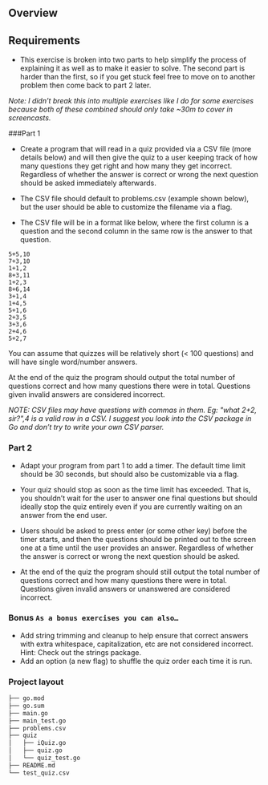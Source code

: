 ## Overview

## Requirements
- This exercise is broken into two parts to help simplify the process of explaining it as well as to make it easier to solve. The second part is harder than the first, so if you get stuck feel free to move on to another problem then come back to part 2 later.

*Note: I didn’t break this into multiple exercises like I do for some exercises because both of these combined should only take ~30m to cover in screencasts.*

###Part 1
- Create a program that will read in a quiz provided via a CSV file (more details below) and will then give the quiz to a user keeping track of how many questions they get right and how many they get incorrect. Regardless of whether the answer is correct or wrong the next question should be asked immediately afterwards.

- The CSV file should default to problems.csv (example shown below), but the user should be able to customize the filename via a flag.

- The CSV file will be in a format like below, where the first column is a question and the second column in the same row is the answer to that question.
  
```text
5+5,10
7+3,10
1+1,2
8+3,11
1+2,3
8+6,14
3+1,4
1+4,5
5+1,6
2+3,5
3+3,6
2+4,6
5+2,7

```
You can assume that quizzes will be relatively short (< 100 questions) and will have single word/number answers.

At the end of the quiz the program should output the total number of questions correct and how many questions there were in total. Questions given invalid answers are considered incorrect.

*NOTE: CSV files may have questions with commas in them. Eg: "what 2+2, sir?",4 is a valid row in a CSV. I suggest you look into the CSV package in Go and don’t try to write your own CSV parser.*
### Part 2
- Adapt your program from part 1 to add a timer. The default time limit should be 30 seconds, but should also be customizable via a flag.

- Your quiz should stop as soon as the time limit has exceeded. That is, you shouldn’t wait for the user to answer one final questions but should ideally stop the quiz entirely even if you are currently waiting on an answer from the end user.

- Users should be asked to press enter (or some other key) before the timer starts, and then the questions should be printed out to the screen one at a time until the user provides an answer. Regardless of whether the answer is correct or wrong the next question should be asked.

- At the end of the quiz the program should still output the total number of questions correct and how many questions there were in total. Questions given invalid answers or unanswered are considered incorrect.

### Bonus `As a bonus exercises you can also…`

- Add string trimming and cleanup to help ensure that correct answers with extra whitespace, capitalization, etc are not considered incorrect. Hint: Check out the strings package.
- Add an option (a new flag) to shuffle the quiz order each time it is run.


### Project layout
```bash
├── go.mod
├── go.sum
├── main.go
├── main_test.go
├── problems.csv
├── quiz
│   ├── iQuiz.go
│   ├── quiz.go
│   └── quiz_test.go
├── README.md
└── test_quiz.csv

```